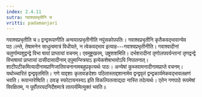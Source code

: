 ```yaml
---
index: 2.4.11
sutra: गवाश्वप्रभृतीनि च
vritti: padamanjari
---
```


 गवाश्वप्रभृतीति च॥ द्वन्द्वरूपाणीति अन्वयात्प्रभृतीनीति नपुंसकोपपतिः। गवाश्वप्रभृतीनि कृतैकवद्भावान्येव पठ।ल्न्ते, तेषामनेन साधुत्वमात्रं विधीयते, न त्वेकवद्भाव इत्याह---गवाश्वप्रभृतीनीति। गवाश्वादीनां चतुर्णाम्पशुद्वन्द्वे विभा षायां प्राप्तायां वचनम्। एवमुष्ट्रखरम्, उष्ट्रशशमिति। दर्भशरादीनां तृणोलपपर्यन्तानां तृणद्वन्द्वे विभाषायां प्राप्तायां दासीदासादीनाम् ठ्पुमान्स्त्रियाऽ इत्येकशेषाभावोऽपि निपातनात्। शाटीपटीकमित्यादीनामप्राणिजातिवचनानामबहुप्रकृत्यर्थः पाठः। अन्येषां कुब्जवामनादीनामप्राप्ते वचनम्। यथोच्चारितं द्वन्द्ववृतमिति। गणे याद्दशाः कृतावङदेशाः पठितास्ताद्दशानामेव द्वन्द्ववृतं द्वन्द्वकार्यमेकवद्भावलक्षणं भवति। रूपान्तरेष्विति। ठवङ् स्फोटायनस्यऽ इति विकल्पितत्वाद्यदा नास्ति तदेत्यर्थः। एतेन गणपाठे रूपमेषां विवक्षितम्, न पूर्वोतरपदनिर्देशमात्रे तात्पर्यमित्युक्तं भवति॥
